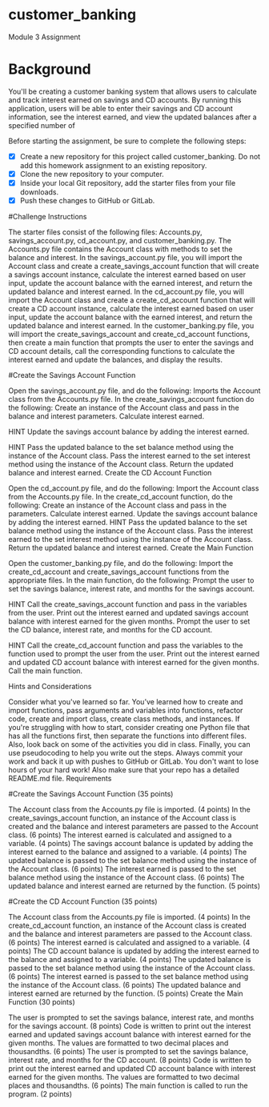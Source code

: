 # customer_banking
Module 3 Assignment

# Background

You'll be creating a customer banking system that allows users to calculate and track interest earned on savings and CD accounts. By running this application, users will be able to enter their savings and CD account information, see the interest earned, and view the updated balances after a specified number of 

Before starting the assignment, be sure to complete the following steps:
- [x] Create a new repository for this project called customer_banking. Do not add this homework assignment to an existing repository.
- [x] Clone the new repository to your computer.
- [x] Inside your local Git repository, add the starter files from your file downloads.
- [x] Push these changes to GitHub or GitLab.

#Challenge Instructions

The starter files consist of the following files: Accounts.py, savings_account.py, cd_account.py, and customer_banking.py. The Accounts.py file contains the Account class with methods to set the balance and interest.
In the savings_account.py file, you will import the Account class and create a create_savings_account function that will create a savings account instance, calculate the interest earned based on user input, update the account balance with the earned interest, and return the updated balance and interest earned.
In the cd_account.py file, you will import the Account class and create a create_cd_account function that will create a CD account instance, calculate the interest earned based on user input, update the account balance with the earned interest, and return the updated balance and interest earned.
In the customer_banking.py file, you will import the create_savings_account and create_cd_account functions, then create a main function that prompts the user to enter the savings and CD account details, call the corresponding functions to calculate the interest earned and update the balances, and display the results.

#Create the Savings Account Function

Open the savings_account.py file, and do the following:
Imports the Account class from the Accounts.py file.
In the create_savings_account function do the following:
Create an instance of the Account class and pass in the balance and interest parameters.
Calculate interest earned.

HINT
Update the savings account balance by adding the interest earned.

HINT
Pass the updated balance to the set balance method using the instance of the Account class.
Pass the interest earned to the set interest method using the instance of the Account class.
Return the updated balance and interest earned.
Create the CD Account Function

Open the cd_account.py file, and do the following:
Import the Account class from the Accounts.py file.
In the create_cd_account function, do the following:
Create an instance of the Account class and pass in the parameters.
Calculate interest earned.
Update the savings account balance by adding the interest earned.
HINT
Pass the updated balance to the set balance method using the instance of the Account class.
Pass the interest earned to the set interest method using the instance of the Account class.
Return the updated balance and interest earned.
Create the Main Function

Open the customer_banking.py file, and do the following:
Import the create_cd_account and create_savings_account functions from the appropriate files.
In the main function, do the following:
Prompt the user to set the savings balance, interest rate, and months for the savings account.

HINT
Call the create_savings_account function and pass in the variables from the user.
Print out the interest earned and updated savings account balance with interest earned for the given months.
Prompt the user to set the CD balance, interest rate, and months for the CD account.

HINT
Call the create_cd_account function and pass the variables to the function used to prompt the user from the user.
Print out the interest earned and updated CD account balance with interest earned for the given months.
Call the main function.

Hints and Considerations

Consider what you've learned so far. You’ve learned how to create and import functions, pass arguments and variables into functions, refactor code, create and import class, create class methods, and instances.
If you're struggling with how to start, consider creating one Python file that has all the functions first, then separate the functions into different files. Also, look back on some of the activities you did in class. Finally, you can use pseudocoding to help you write out the steps.
Always commit your work and back it up with pushes to GitHub or GitLab. You don't want to lose hours of your hard work! Also make sure that your repo has a detailed README.md file.
Requirements

#Create the Savings Account Function (35 points)

The Account class from the Accounts.py file is imported. (4 points)
In the create_savings_account function, an instance of the Account class is created and the balance and interest parameters are passed to the Account class. (6 points)
The interest earned is calculated and assigned to a variable. (4 points)
The savings account balance is updated by adding the interest earned to the balance and assigned to a variable. (4 points)
The updated balance is passed to the set balance method using the instance of the Account class. (6 points)
The interest earned is passed to the set balance method using the instance of the Account class. (6 points)
The updated balance and interest earned are returned by the function. (5 points)

#Create the CD Account Function (35 points)

The Account class from the Accounts.py file is imported. (4 points)
In the create_cd_account function, an instance of the Account class is created and the balance and interest parameters are passed to the Account class. (6 points)
The interest earned is calculated and assigned to a variable. (4 points)
The CD account balance is updated by adding the interest earned to the balance and assigned to a variable. (4 points)
The updated balance is passed to the set balance method using the instance of the Account class. (6 points)
The interest earned is passed to the set balance method using the instance of the Account class. (6 points)
The updated balance and interest earned are returned by the function. (5 points)
Create the Main Function (30 points)

The user is prompted to set the savings balance, interest rate, and months for the savings account. (8 points)
Code is written to print out the interest earned and updated savings account balance with interest earned for the given months. The values are formatted to two decimal places and thousandths. (6 points)
The user is prompted to set the savings balance, interest rate, and months for the CD account. (8 points)
Code is written to print out the interest earned and updated CD account balance with interest earned for the given months. The values are formatted to two decimal places and thousandths. (6 points)
The main function is called to run the program. (2 points)
